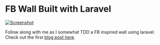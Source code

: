# FB Wall Built with Laravel
[![Screenshot](http://i.imgur.com/wbXMtAs.png)](http://justinreasoner.com)

Follow along with me as I somewhat TDD a FB inspired wall using laravel. Check out the first [blog post here](http://justinreasoner.com).
